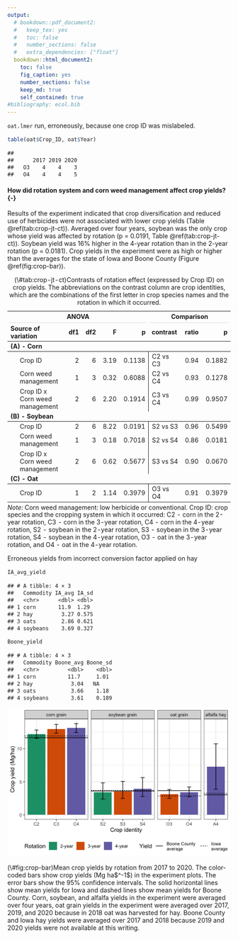 ```yaml
---
output: 
  # bookdown::pdf_document2: 
  #   keep_tex: yes
  #   toc: false
  #   number_sections: false
  #   extra_dependencies: ["float"]
  bookdown::html_document2:
    toc: false
    fig_caption: yes
    number_sections: false
    keep_md: true
    self_contained: true
#bibliography: ecol.bib
---
```



 






`oat.lmer` run, erroneously, because one crop ID was mislabeled. 


``` r
table(oat$Crop_ID, oat$Year)
```

```
##     
##      2017 2019 2020
##   O3    4    4    3
##   O4    4    4    5
```





#### How did rotation system and corn weed management affect crop yields? {-}   

Results of the experiment indicated that crop diversification and reduced use of herbicides were not associated with lower crop yields (Table \@ref(tab:crop-jt-ct)). Averaged over four years, soybean was the only crop whose yield was affected by rotation (p = 0.0191, Table \@ref(tab:crop-jt-ct)). Soybean yield was 16% higher in the 4-year rotation than in the 2-year rotation (p = 0.0181). Crop yields in the experiment were as high or higher than the averages for the state of Iowa and Boone County (Figure \@ref(fig:crop-bar)). 

<table style="NAborder-bottom: 0;">
<caption>(\#tab:crop-jt-ct)Contrasts of rotation effect (expressed by Crop ID) on crop yields. The abbreviations on the contrast column are crop identities, which are the combinations of the first letter in crop species names and the rotation in which it occurred.</caption>
 <thead>
<tr>
<th style="border-bottom:hidden;padding-bottom:0; padding-left:3px;padding-right:3px;text-align: center; " colspan="5"><div style="border-bottom: 1px solid #ddd; padding-bottom: 5px; ">ANOVA</div></th>
<th style="border-bottom:hidden;padding-bottom:0; padding-left:3px;padding-right:3px;text-align: center; " colspan="3"><div style="border-bottom: 1px solid #ddd; padding-bottom: 5px; ">Comparison</div></th>
</tr>
  <tr>
   <th style="text-align:left;"> Source of variation </th>
   <th style="text-align:right;"> df1 </th>
   <th style="text-align:right;"> df2 </th>
   <th style="text-align:right;"> F </th>
   <th style="text-align:right;"> p </th>
   <th style="text-align:left;"> contrast </th>
   <th style="text-align:right;"> ratio </th>
   <th style="text-align:right;"> p </th>
  </tr>
 </thead>
<tbody>
  <tr grouplength="3"><td colspan="8" style="border-bottom: 1px solid;"><strong>(A) - Corn</strong></td></tr>
<tr>
   <td style="text-align:left;padding-left: 2em;" indentlevel="1"> Crop ID </td>
   <td style="text-align:right;"> 2 </td>
   <td style="text-align:right;"> 6 </td>
   <td style="text-align:right;"> 3.19 </td>
   <td style="text-align:right;border-right:1px solid;"> 0.1138 </td>
   <td style="text-align:left;"> C2 vs C3 </td>
   <td style="text-align:right;"> 0.94 </td>
   <td style="text-align:right;"> 0.1882 </td>
  </tr>
  <tr>
   <td style="text-align:left;padding-left: 2em;" indentlevel="1"> Corn weed management </td>
   <td style="text-align:right;"> 1 </td>
   <td style="text-align:right;"> 3 </td>
   <td style="text-align:right;"> 0.32 </td>
   <td style="text-align:right;border-right:1px solid;"> 0.6088 </td>
   <td style="text-align:left;"> C2 vs C4 </td>
   <td style="text-align:right;"> 0.93 </td>
   <td style="text-align:right;"> 0.1278 </td>
  </tr>
  <tr>
   <td style="text-align:left;padding-left: 2em;" indentlevel="1"> Crop ID x Corn weed management </td>
   <td style="text-align:right;"> 2 </td>
   <td style="text-align:right;"> 6 </td>
   <td style="text-align:right;"> 2.20 </td>
   <td style="text-align:right;border-right:1px solid;"> 0.1914 </td>
   <td style="text-align:left;"> C3 vs C4 </td>
   <td style="text-align:right;"> 0.99 </td>
   <td style="text-align:right;"> 0.9507 </td>
  </tr>
  <tr grouplength="3"><td colspan="8" style="border-bottom: 1px solid;"><strong>(B) - Soybean</strong></td></tr>
<tr>
   <td style="text-align:left;padding-left: 2em;" indentlevel="1"> Crop ID </td>
   <td style="text-align:right;"> 2 </td>
   <td style="text-align:right;"> 6 </td>
   <td style="text-align:right;"> 8.22 </td>
   <td style="text-align:right;border-right:1px solid;"> 0.0191 </td>
   <td style="text-align:left;"> S2 vs S3 </td>
   <td style="text-align:right;"> 0.96 </td>
   <td style="text-align:right;"> 0.5499 </td>
  </tr>
  <tr>
   <td style="text-align:left;padding-left: 2em;" indentlevel="1"> Corn weed management </td>
   <td style="text-align:right;"> 1 </td>
   <td style="text-align:right;"> 3 </td>
   <td style="text-align:right;"> 0.18 </td>
   <td style="text-align:right;border-right:1px solid;"> 0.7018 </td>
   <td style="text-align:left;"> S2 vs S4 </td>
   <td style="text-align:right;"> 0.86 </td>
   <td style="text-align:right;"> 0.0181 </td>
  </tr>
  <tr>
   <td style="text-align:left;padding-left: 2em;" indentlevel="1"> Crop ID x Corn weed management </td>
   <td style="text-align:right;"> 2 </td>
   <td style="text-align:right;"> 6 </td>
   <td style="text-align:right;"> 0.62 </td>
   <td style="text-align:right;border-right:1px solid;"> 0.5677 </td>
   <td style="text-align:left;"> S3 vs S4 </td>
   <td style="text-align:right;"> 0.90 </td>
   <td style="text-align:right;"> 0.0670 </td>
  </tr>
  <tr grouplength="1"><td colspan="8" style="border-bottom: 1px solid;"><strong>(C) - Oat</strong></td></tr>
<tr>
   <td style="text-align:left;padding-left: 2em;" indentlevel="1"> Crop ID </td>
   <td style="text-align:right;"> 1 </td>
   <td style="text-align:right;"> 2 </td>
   <td style="text-align:right;"> 1.14 </td>
   <td style="text-align:right;border-right:1px solid;"> 0.3979 </td>
   <td style="text-align:left;"> O3 vs O4 </td>
   <td style="text-align:right;"> 0.91 </td>
   <td style="text-align:right;"> 0.3979 </td>
  </tr>
</tbody>
<tfoot><tr><td style="padding: 0; " colspan="100%">
<span style="font-style: italic;">Note: </span> <sup></sup> Corn weed management: low herbicide or conventional. Crop ID: crop species and the cropping system in which it occurred: C2 - corn in the 2-year rotation, C3 - corn in the 3-year rotation, C4 - corn in the 4-year rotation, S2 - soybean in the 2-year rotation, S3 - soybean in the 3-year rotation, S4 - soybean in the 4-year rotation, O3 - oat in the 3-year rotation, and O4 - oat in the 4-year rotation.</td></tr></tfoot>
</table>








Erroneous yields from incorrect conversion factor applied on hay


``` r
IA_avg_yield 
```

```
## # A tibble: 4 × 3
##   Commodity IA_avg IA_sd
##   <chr>      <dbl> <dbl>
## 1 corn       11.9  1.29 
## 2 hay         3.27 0.575
## 3 oats        2.86 0.621
## 4 soybeans    3.69 0.327
```


``` r
Boone_yield
```

```
## # A tibble: 4 × 3
##   Commodity Boone_avg Boone_sd
##   <chr>         <dbl>    <dbl>
## 1 corn          11.7     1.01 
## 2 hay            3.04   NA    
## 3 oats           3.66    1.18 
## 4 soybeans       3.61    0.189
```



<div class="figure">
<img src="Crop_yields_files/figure-html/crop-bar-1.png" alt="Mean crop yields by rotation from 2017 to 2020. The color-coded bars show crop yields (Mg ha$^-1$) in the experiment plots. The error bars show the 95% confidence intervals. The solid horizontal lines show mean yields for Iowa and dashed lines show mean yields for Boone County. Corn, soybean, and alfalfa yields in the experiment were averaged over four years, oat grain yields in the experiment were averaged over 2017, 2019, and 2020 because in 2018 oat was harvested for hay. Boone County and Iowa hay yields were averaged over 2017 and 2018 because 2019 and 2020 yields were not available at this writing."  />
<p class="caption">(\#fig:crop-bar)Mean crop yields by rotation from 2017 to 2020. The color-coded bars show crop yields (Mg ha$^-1$) in the experiment plots. The error bars show the 95% confidence intervals. The solid horizontal lines show mean yields for Iowa and dashed lines show mean yields for Boone County. Corn, soybean, and alfalfa yields in the experiment were averaged over four years, oat grain yields in the experiment were averaged over 2017, 2019, and 2020 because in 2018 oat was harvested for hay. Boone County and Iowa hay yields were averaged over 2017 and 2018 because 2019 and 2020 yields were not available at this writing.</p>
</div>



